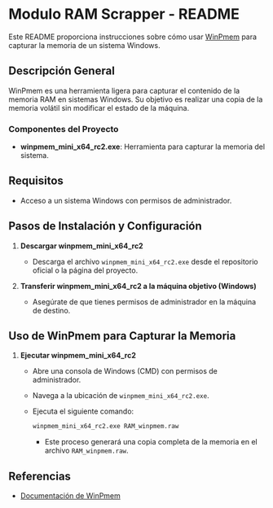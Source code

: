 # Modulo RAM Scrapper - README

Este README proporciona instrucciones sobre cómo usar [WinPmem](https://github.com/Velocidex/WinPmem) para capturar la memoria de un sistema Windows.

## Descripción General

WinPmem es una herramienta ligera para capturar el contenido de la memoria RAM en sistemas Windows. Su objetivo es realizar una copia de la memoria volátil sin modificar el estado de la máquina.

### Componentes del Proyecto

- **winpmem_mini_x64_rc2.exe**: Herramienta para capturar la memoria del sistema.

## Requisitos

- Acceso a un sistema Windows con permisos de administrador.

## Pasos de Instalación y Configuración

1. **Descargar winpmem_mini_x64_rc2**
   - Descarga el archivo `winpmem_mini_x64_rc2.exe` desde el repositorio oficial o la página del proyecto.

2. **Transferir winpmem_mini_x64_rc2 a la máquina objetivo (Windows)**
   - Asegúrate de que tienes permisos de administrador en la máquina de destino.

## Uso de WinPmem para Capturar la Memoria

1. **Ejecutar winpmem_mini_x64_rc2**
   - Abre una consola de Windows (CMD) con permisos de administrador.
   - Navega a la ubicación de `winpmem_mini_x64_rc2.exe`.
   - Ejecuta el siguiente comando:

     ```cmd
     winpmem_mini_x64_rc2.exe RAM_winpmem.raw
     ```

     - Este proceso generará una copia completa de la memoria en el archivo `RAM_winpmem.raw`.

## Referencias

- [Documentación de WinPmem](https://github.com/Velocidex/WinPmem)
